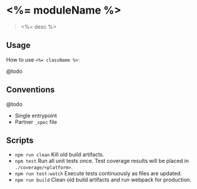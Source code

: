 
# <%= moduleName %>

> <%= desc %>


## Usage

How to use `<%= className %>`:

@todo


## Conventions

@todo

- Single entrypoint
- Partner `_spec` file


## Scripts

- `npm run clean` Kill old build artifacts.
- `npm test` Run all unit tests once. Test coverage results will be placed in
  `./coverage/<platform>`.
- `npm run test:watch` Execute tests continuously as files are updated.
- `npm run build` Clean old build artifacts and run webpack for production.
